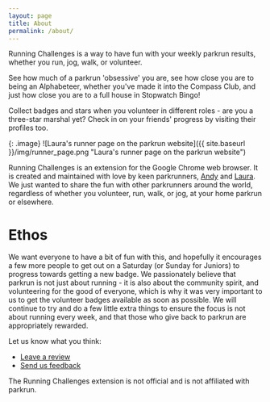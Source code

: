 ```yaml
---
layout: page
title: About
permalink: /about/
---
```


Running Challenges is a way to have fun with your weekly parkrun results, whether you run, jog, walk, or volunteer.

See how much of a parkrun 'obsessive' you are, see how close you are to being an Alphabeteer, whether you've made it into the Compass Club, and just how close you are to a full house in Stopwatch Bingo!

Collect badges and stars when you volunteer in different roles - are you a three-star marshal yet? Check in on your friends' progress by visiting their profiles too.

{: .image}
![Laura's runner page on the parkrun website]({{ site.baseurl }}/img/runner_page.png "Laura's runner page on the parkrun website")

Running Challenges is an extension for the Google Chrome web browser. It is created and maintained with love by keen parkrunners, [Andy](https://twitter.com/fraz3alpha) and [Laura](https://twitter.com/lauracowen). We just wanted to share the fun with other parkrunners around the world, regardless of whether you volunteer, run, walk, or jog, at your home parkrun or elsewhere.

# Ethos

We want everyone to have a bit of fun with this, and hopefully it encourages a few
more people to get out on a Saturday (or Sunday for Juniors) to progress towards
getting a new badge. We passionately believe that parkrun is not just about running -
it is also about the community spirit, and volunteering for the good of everyone,
which is why it was very important to us to get the volunteer badges available as
soon as possible. We will continue to try and do a few little extra things to ensure the
focus is not about running every week, and that those who give back to parkrun are appropriately
rewarded.

Let us know what you think:

* [Leave a review](https://chrome.google.com/webstore/detail/running-challenges/kdapmdimgdebpgolimjnmcdlkbkddoif/reviews)
* [Send us feedback](https://chrome.google.com/webstore/detail/running-challenges/kdapmdimgdebpgolimjnmcdlkbkddoif/support)

The Running Challenges extension is not official and is not affiliated with parkrun.
